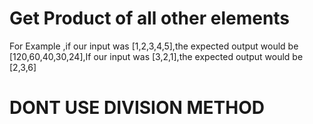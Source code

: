 # Get Product of all other elements 
For Example ,if our input was [1,2,3,4,5],the expected output would be [120,60,40,30,24],If our input was [3,2,1],the expected output would be [2,3,6]
# DONT USE DIVISION METHOD